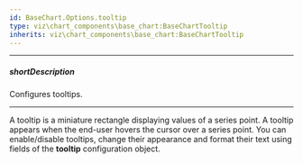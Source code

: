 ```yaml
---
id: BaseChart.Options.tooltip
type: viz\chart_components\base_chart:BaseChartTooltip
inherits: viz\chart_components\base_chart:BaseChartTooltip
---
```

---
##### shortDescription
Configures tooltips.

---
A tooltip is a miniature rectangle displaying values of a series point. A tooltip appears when the end-user hovers the cursor over a series point. You can enable/disable tooltips, change their appearance and format their text using fields of the **tooltip** configuration object.
